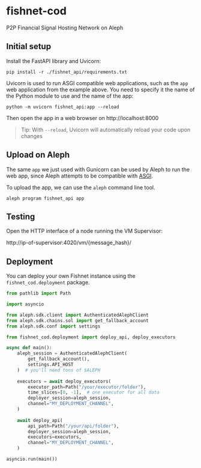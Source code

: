 # fishnet-cod
P2P Financial Signal Hosting Network on Aleph

## Initial setup
Install the FastAPI library and Uvicorn: 
```shell
pip install -r ./fishnet_api/requirements.txt
```

Uvicorn is used to run ASGI compatible web applications, such as the `app`
web application from the example above. You need to specify it the name of the
Python module to use and the name of the app:
```shell
python -m uvicorn fishnet_api:app --reload
```

Then open the app in a web browser on http://localhost:8000

> Tip: With `--reload`, Uvicorn will automatically reload your code upon changes  

## Upload on Aleph

The same `app` we just used with Gunicorn can be used by Aleph to run 
the web app, since Aleph attempts to be compatible with 
[ASGI](https://asgi.readthedocs.io/ASGI).

To upload the app, we can use the `aleph` command line tool. 
```shell
aleph program fishnet_api app
```

## Testing

Open the HTTP interface of a node running the VM Supervisor:

http://ip-of-supervisor:4020/vm/{message_hash}/

## Deployment
You can deploy your own Fishnet instance using the `fishnet_cod.deployment` package.

```python
from pathlib import Path

import asyncio

from aleph.sdk.client import AuthenticatedAlephClient
from aleph.sdk.chains.sol import get_fallback_account
from aleph.sdk.conf import settings

from fishnet_cod.deployment import deploy_api, deploy_executors

async def main():
    aleph_session = AuthenticatedAlephClient(
        get_fallback_account(),
        settings.API_HOST
    )  # you'll need tons of $ALEPH
    
    executors = await deploy_executors(
        executor_path=Path("/your/executor/folder"),
        time_slices=[0, -1],  # one executor for all data
        deployer_session=aleph_session,
        channel="MY_DEPLOYMENT_CHANNEL",
    )
    
    await deploy_api(
        api_path=Path("/your/api/folder"),
        deployer_session=aleph_session,
        executors=executors,
        channel="MY_DEPLOYMENT_CHANNEL",
    )

asyncio.run(main())
```